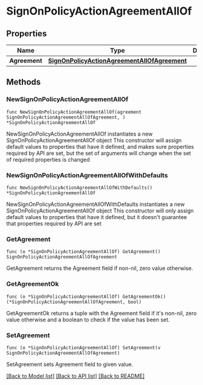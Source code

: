 # SignOnPolicyActionAgreementAllOf

## Properties

Name | Type | Description | Notes
------------ | ------------- | ------------- | -------------
**Agreement** | [**SignOnPolicyActionAgreementAllOfAgreement**](SignOnPolicyActionAgreementAllOfAgreement.md) |  | 

## Methods

### NewSignOnPolicyActionAgreementAllOf

`func NewSignOnPolicyActionAgreementAllOf(agreement SignOnPolicyActionAgreementAllOfAgreement, ) *SignOnPolicyActionAgreementAllOf`

NewSignOnPolicyActionAgreementAllOf instantiates a new SignOnPolicyActionAgreementAllOf object
This constructor will assign default values to properties that have it defined,
and makes sure properties required by API are set, but the set of arguments
will change when the set of required properties is changed

### NewSignOnPolicyActionAgreementAllOfWithDefaults

`func NewSignOnPolicyActionAgreementAllOfWithDefaults() *SignOnPolicyActionAgreementAllOf`

NewSignOnPolicyActionAgreementAllOfWithDefaults instantiates a new SignOnPolicyActionAgreementAllOf object
This constructor will only assign default values to properties that have it defined,
but it doesn't guarantee that properties required by API are set

### GetAgreement

`func (o *SignOnPolicyActionAgreementAllOf) GetAgreement() SignOnPolicyActionAgreementAllOfAgreement`

GetAgreement returns the Agreement field if non-nil, zero value otherwise.

### GetAgreementOk

`func (o *SignOnPolicyActionAgreementAllOf) GetAgreementOk() (*SignOnPolicyActionAgreementAllOfAgreement, bool)`

GetAgreementOk returns a tuple with the Agreement field if it's non-nil, zero value otherwise
and a boolean to check if the value has been set.

### SetAgreement

`func (o *SignOnPolicyActionAgreementAllOf) SetAgreement(v SignOnPolicyActionAgreementAllOfAgreement)`

SetAgreement sets Agreement field to given value.



[[Back to Model list]](../README.md#documentation-for-models) [[Back to API list]](../README.md#documentation-for-api-endpoints) [[Back to README]](../README.md)


